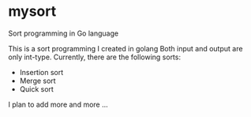 # mysort
Sort programming in Go language

This is a sort programming I created in golang
Both input and output are only int-type.
Currently, there are the following sorts:
- Insertion sort
- Merge sort
- Quick sort

I plan to add more and more ...
